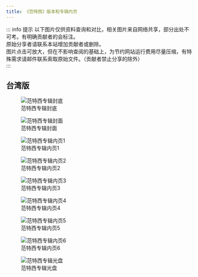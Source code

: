```yaml
---
title: 《范特西》版本和专辑内页
---
```




::: info 提示
以下图片仅供资料查询和对比，相关图片来自网络共享，部分出处不可考。有明确贡献者的会标注。<br>
原始分享者请联系本站增加贡献者或删除。<br>
图片点击可放大，但在不影响查阅的基础上，为节约网站运行费用尽量压缩，有特殊需求请邮件联系索取原始文件。（贡献者禁止分享的除外）<br>
:::

## 台湾版

<div class="image-scroll-container">
  <div class="image-scroll-wrapper">
    <div class="image-scroll-content">
    <figure>
        <img src="//public.jaychou.wiki/composition/cd/2001-范特西[台湾]/back.jpg/yss+sy" alt="范特西专辑封底" />
        <figcaption>范特西专辑封底</figcaption>
    </figure>
    <figure>
        <img src="//public.jaychou.wiki/composition/cd/2001-范特西[台湾]/cover.jpg/yss+sy" alt="范特西专辑封面" />
        <figcaption>范特西专辑封面</figcaption>
    </figure>
    <figure>
        <img src="//public.jaychou.wiki/composition/cd/2001-范特西[台湾]/内1.jpg/yss+sy" alt="范特西专辑内页1" />
        <figcaption>范特西专辑内页1</figcaption>
    </figure>
    <figure>
        <img src="//public.jaychou.wiki/composition/cd/2001-范特西[台湾]/内2.jpg/yss+sy" alt="范特西专辑内页2" />
        <figcaption>范特西专辑内页2</figcaption>
    </figure>
    <figure>
        <img src="//public.jaychou.wiki/composition/cd/2001-范特西[台湾]/内3.jpg/yss+sy" alt="范特西专辑内页3" />
        <figcaption>范特西专辑内页3</figcaption>
    </figure>
    <figure>
        <img src="//public.jaychou.wiki/composition/cd/2001-范特西[台湾]/内4.jpg/yss+sy" alt="范特西专辑内页4" />
        <figcaption>范特西专辑内页4</figcaption>
    </figure>
    <figure>
        <img src="//public.jaychou.wiki/composition/cd/2001-范特西[台湾]/内5.jpg/yss+sy" alt="范特西专辑内页5" />
        <figcaption>范特西专辑内页5</figcaption>
    </figure>
    <figure>
        <img src="//public.jaychou.wiki/composition/cd/2001-范特西[台湾]/内6.jpg/yss+sy" alt="范特西专辑内页6" />
        <figcaption>范特西专辑内页6</figcaption>
    </figure>
    <figure>
        <img src="//public.jaychou.wiki/composition/cd/2001-范特西[台湾]/disc.jpg/yss+sy" alt="范特西专辑光盘" />
        <figcaption>范特西专辑光盘</figcaption>
    </figure>
    </div>
  </div>
</div>